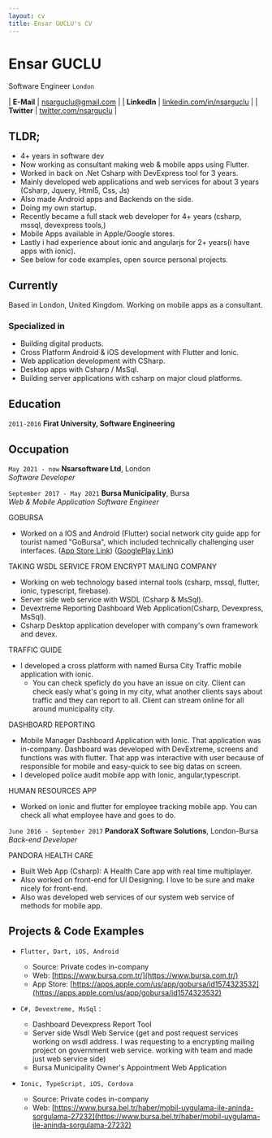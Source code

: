 ```yaml
---
layout: cv
title: Ensar GUCLU's CV
---
```


# Ensar GUCLU
Software Engineer
`London`

| __E-Mail__   | [nsarguclu@gmail.com](mailto:nsarguclu@gmail.com)                        |
| __LinkedIn__ | [linkedin.com/in/nsarguclu](https://www.linkedin.com/in/nsarguclu/)      |
| __Twitter__  | [twitter.com/nsarguclu](https://twitter.com/nsarguclu)                   |

## TLDR;

- 4+ years in software dev
- Now working as consultant making web & mobile apps using Flutter.
- Worked in back on .Net Csharp with DevExpress tool for 3 years.
- Mainly developed web applications and web services for about 3 years (Csharp, Jquery, Html5, Css, Js)
- Also made Android apps and Backends on the side.
- Doing my own startup.
- Recently became a full stack web developer for 4+ years (csharp, mssql, devexpress tools,)
- Mobile Apps available in Apple/Google stores.
- Lastly i had experience about ionic and angularjs for 2+ years(i have apps with ionic).
- See below for code examples, open source personal projects.

## Currently

Based in London, United Kingdom. Working on mobile apps as a consultant.


### Specialized in

- Building digital products.
- Cross Platform Android & iOS development with Flutter and Ionic.
- Web application development with CSharp.
- Desktop apps with Csharp / MsSql.
- Building server applications with csharp on major cloud platforms.


## Education

`2011-2016`
__Firat University, Software Engineering__


## Occupation

`May 2021 - now`
__Nsarsoftware Ltd__, London  
_Software Developer_


`September 2017 - May 2021`
__Bursa Municipality__, Bursa  
_Web & Mobile Application Software Engineer_

GOBURSA
- Worked on a IOS and Android (Flutter) social network city guide app for tourist named "GoBursa", 
which included technically challenging user interfaces.
([App Store Link](https://apps.apple.com/us/app/gobursa/id1574323532))
([GooglePlay Link](https://play.google.com/store/apps/details?id=com.GoBursa.BursayiKesfet))

TAKING WSDL SERVICE FROM ENCRYPT MAILING COMPANY
- Working on web technology based internal tools (csharp, mssql, flutter, ionic, typescript, firebase).
- Server side web service with WSDL (Csharp & MsSql).
- Devextreme Reporting Dashboard Web Application(Csharp, Devexpress, MsSql).
- Csharp Desktop application developer with company's own framework and devex. 

TRAFFIC GUIDE
- I developed a cross platform with named Bursa City Traffic mobile application with ionic.
  - You can check speficly do you have an issue on city. Client can check easly what's going in my city, what another clients says about traffic and they can report to all. Client can stream online for all around municipality city.  

DASHBOARD REPORTING
- Mobile Manager Dashboard Application with Ionic. That application was in-company. Dashboard was developed with DevExtreme, screens and functions was with flutter.
That app was interactive with user because of responsible for mobile and easy-quick to see big datas on screen.
- I developed police audit mobile app with Ionic, angular,typescript.

HUMAN RESOURCES APP
- Worked on ionic and flutter for employee tracking mobile app. You can check all what employee have and goes to do.  


`June 2016 - September 2017`
__PandoraX Software Solutions__, London-Bursa  
_Back-end Developer_

PANDORA HEALTH CARE
- Built Web App (Csharp): A Health Care app with real time multiplayer.
- Also worked on front-end for UI Designing. I love to be sure and make nicely for front-end.
- Also was developed web services of our system web service of methods for mobile app.


## Projects & Code Examples 

- `Flutter, Dart, iOS, Android`
  - Source: Private codes in-company
  - Web: [https://www.bursa.com.tr/](https://www.bursa.com.tr/)
  - App Store: [https://apps.apple.com/us/app/gobursa/id1574323532](https://apps.apple.com/us/app/gobursa/id1574323532)
 
- `C#, Devextreme, MsSql` :
  - Dashboard Devexpress Report Tool
  - Server side Wsdl Web Service (get and post request services working on wsdl address. I was requesting to a encrypting mailing project on government web service.      working with team and made just web service side)
   - Bursa Municipality Owner's Appointment Web Application 

- `Ionic, TypeScript, iOS, Cordova`
  - Source: Private codes in-company
  - Web: [https://www.bursa.bel.tr/haber/mobil-uygulama-ile-aninda-sorgulama-27232](https://www.bursa.bel.tr/haber/mobil-uygulama-ile-aninda-sorgulama-27232)

